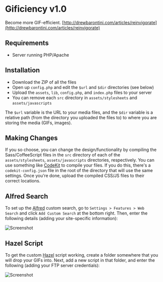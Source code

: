 # Gificiency v1.0

Become more GIF-efficient.
[http://drewbarontini.com/articles/reinvigorate](http://drewbarontini.com/articles/reinvigorate)

## Requirements

- Server running PHP/Apache

## Installation

- Download the ZIP of all the files
- Open up `config.php` and edit the `$url` and `$dir` directories (see below)
- Upload the `assets`, `lib`, `config.php`, and `index.php` files to your server
- You can remove each `src` directory in `assets/stylesheets` and `assets/javascripts`

The `$url` variable is the URL to your media files, and the `$dir` variable is a
relative path (from the directory you uploaded the files to) to where you are storing
the media (GIFs, images).

## Making Changes

If you so choose, you can change the design/functionality by compiling the Sass/CoffeeScript
files in the `src` directory of each of the `assets/stylesheets`, `assets/javascripts` directories,
respectively. You can use something like [CodeKit](http://incident57.com/codekit/) to compile your
files. If you do this, there's a `codekit-config.json` file in the root of the directory that will
use the same settings. Once you're done, upload the compiled CSS/JS files to their correct locations.

## Alfred Search

To set up the [Alfred](http://alfredapp.com) custom search, go to `Settings > Features > Web Search`
and click `Add Custom Search` at the bottom right. Then, enter the following details (adding your
site-specific information):

![Screenshot](http://cl.drewb.io/image/3a3h0S231l01/Screenshot%202014-01-16%2017-09-09.png)

## Hazel Script

To get the custom [Hazel](http://www.noodlesoft.com/hazel.php) script working, create a folder somewhere
that you will drop your GIFs into. Next, add a new script in that folder, and enter the following (adding 
your FTP server credentials):

![Screenshot](http://cl.drewb.io/image/2O0r1D2D2R1h/Screenshot%202014-01-16%2017-12-36.png)
